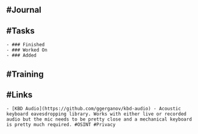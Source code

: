 ## #Journal
## #Tasks
	- ### Finished
	- ### Worked On
	- ### Added
## #Training
## #Links
	- [KBD Audio](https://github.com/ggerganov/kbd-audio) - Acoustic keyboard eavesdropping library. Works with either live or recorded audio but the mic needs to be pretty close and a mechanical keyboard is pretty much required. #OSINT #Privacy